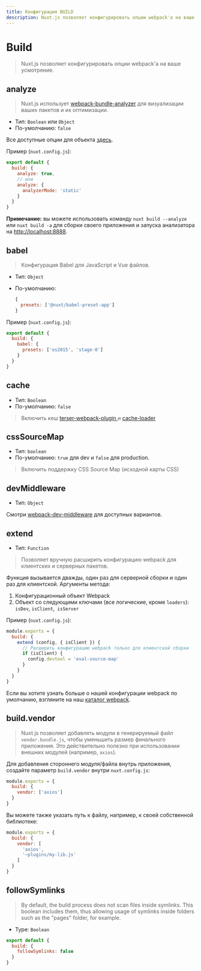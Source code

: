 ```yaml
---
title: Конфигурация BUILD
description: Nuxt.js позволяет конфигурировать опции webpack'а на ваше усмотрение.
---
```


# Build

> Nuxt.js позволяет конфигурировать опции webpack'а на ваше усмотрение.

## analyze

> Nuxt.js использует [webpack-bundle-analyzer](https://github.com/webpack-contrib/webpack-bundle-analyzer) для визуализации ваших пакетов и их оптимизации.

- Тип: `Boolean` или `Object`
- По-умолчанию: `false`

Все доступные опции для объекта [здесь](https://github.com/webpack-contrib/webpack-bundle-analyzer#options-for-plugin).

Пример (`nuxt.config.js`):

```js
export default {
  build: {
    analyze: true,
    // или
    analyze: {
      analyzerMode: 'static'
    }
  }
}
```

<div class="Alert Alert--teal">

**Примечание:** вы можете использовать команду `nuxt build --analyze` или `nuxt build -a` для сборки своего приложения и запуска анализатора на [http://localhost:8888](http://localhost:8888).

</div>

## babel

> Конфигурация Babel для JavaScript и Vue файлов.

- Тип: `Object`
- По-умолчанию:

  ```js
  {
    presets: ['@nuxt/babel-preset-app']
  }
  ```

Пример (`nuxt.config.js`):

```js
export default {
  build: {
    babel: {
      presets: ['es2015', 'stage-0']
    }
  }
}
```

## cache

- Тип: `Boolean`
- По-умолчанию: `false`

> Включить кеш [terser-webpack-plugin ](https://github.com/webpack-contrib/terser-webpack-plugin#options) и [cache-loader](https://github.com/webpack-contrib/cache-loader#cache-loader)

## cssSourceMap

- Тип: `boolean`
- По-умолчанию: `true` для dev и `false` для production.

> Включить поддержку CSS Source Map (исходной карты CSS)

## devMiddleware

- Тип: `Object`

Смотри [webpack-dev-middleware](https://github.com/webpack/webpack-dev-middleware) для доступных вариантов.

## extend

- Тип: `Function`

> Позволяет вручную расширить конфигурацию webpack для клиентских и серверных пакетов.

Функция вызывается дважды, один раз для серверной сборки и один раз для клиентской. Аргументы метода:

1. Конфигурационный объект Webpack
2. Объект со следующими ключами (все логические, кроме `loaders`):` isDev`, `isClient`,` isServer`

Пример (`nuxt.config.js`):
```js
module.exports = {
  build: {
    extend (config, { isClient }) {
      // Расширить конфигурацию webpack только для клиентской сборки
      if (isClient) {
        config.devtool = 'eval-source-map'
      }
    }
  }
}
```

Если вы хотите узнать больше о нашей конфигурации webpack по умолчанию, взгляните на наш [каталог webpack](https://github.com/nuxt/nuxt.js/tree/dev/packages/webpack/src/config).

## build.vendor

> Nuxt.js позволяет добавлять модули в генерируемый файл `vendor.bundle.js`, чтобы уменьшить размер финального приложения. Это действительно полезно при использовании внешних модулей (например, `axios`).

Для добавления стороннего модуля/файла внутрь приложения, создайте параметр `build.vendor` внутри `nuxt.config.js`:

```js
module.exports = {
  build: {
    vendor: ['axios']
  }
}
```

Вы можете также указать путь к файлу, например, к своей собственной библиотеке:
```js
module.exports = {
  build: {
    vendor: [
      'axios',
      '~plugins/my-lib.js'
    ]
  }
}
```

## followSymlinks

> By default, the build process does not scan files inside symlinks. This boolean includes them, thus allowing usage of symlinks inside folders such as the "pages" folder, for example. 

- Type: `Boolean`

```js
export default {
  build: {
    followSymlinks: false
  }
}
```
